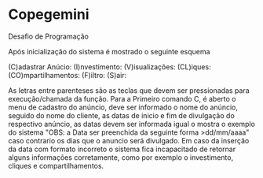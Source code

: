# Copegemini
Desafio de Programação

Após inicialização do sistema é mostrado o seguinte esquema

(C)adastrar Anúcio: 
(I)nvestimento: 
(V)isualizações: 
(CL)iques: 
(CO)mpartilhamentos: 
(F)iltro: 
(S)air:

As letras entre parenteses são as teclas que devem ser pressionadas para execução/chamada da função.
Para a Primeiro comando C, é aberto o menu de cadastro do anúncio, deve ser informado o nome do anúncio, seguido do nome do cliente, as datas de inicio e fim de divulgação do respectivo anúncio, as datas devem ser informada igual o mostra o exemplo do sistema "OBS: a Data ser preenchida da seguinte forma >dd/mm/aaaa" caso contrario os dias que o anuncio será divulgado.
Em caso da inserção da data com formato incorreto o sistema fica incapacitado de retornar alguns informações corretamente, como por exemplo o investimento, cliques e compartilhamentos.

